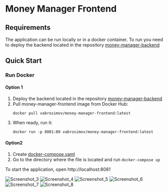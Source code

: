 # Money Manager Frontend

## Requirements
The application can be run locally or in a docker container. To run you need to deploy the backend located in the repository [money-manager-backend](https://github.com/VladimirAbrosimov/money-manager-backend)

## Quick Start

### Run Docker

#### Option 1
1. Deploy the backend located in the repository [money-manager-backend](https://github.com/VladimirAbrosimov/money-manager-backend)
2. Pull money-manager-frontend image from Docker Hub:
   ```
   docker pull vabrosimov/money-manager-frontend:latest
   ```
3. When ready, run it:
   ```
   docker run -p 8081:80 vabrosimov/money-manager-frontend:latest
   ```
#### Option2
1. Create [docker-compose.yaml](https://github.com/VladimirAbrosimov/money-manager-frontend/blob/dev/docker-compose.yaml)
2. Go to the directory where the file is located and run `docker-compose up`

To start the application, open http://localhost:8081

![Screenshot_3](https://user-images.githubusercontent.com/30374265/157990055-2b39559e-3f8c-4bd0-bfe0-9a35ee3aa7e8.png)
![Screenshot_4](https://user-images.githubusercontent.com/30374265/157990062-2df9085e-5846-4084-bf89-c7b1ce721800.png)
![Screenshot_5](https://user-images.githubusercontent.com/30374265/157990075-13d60529-57c4-4cbe-835c-5aed69b6823c.png)
![Screenshot_6](https://user-images.githubusercontent.com/30374265/157993986-c8052fd4-01a4-4668-8594-8980875ee80a.png)
![Screenshot_7](https://user-images.githubusercontent.com/30374265/157994010-1a8113e4-f683-43a6-96f6-7ed3354a8e3f.png)
![Screenshot_8](https://user-images.githubusercontent.com/30374265/158075793-1ebb266f-6267-4ae7-9265-7d6b16577c8b.png)
